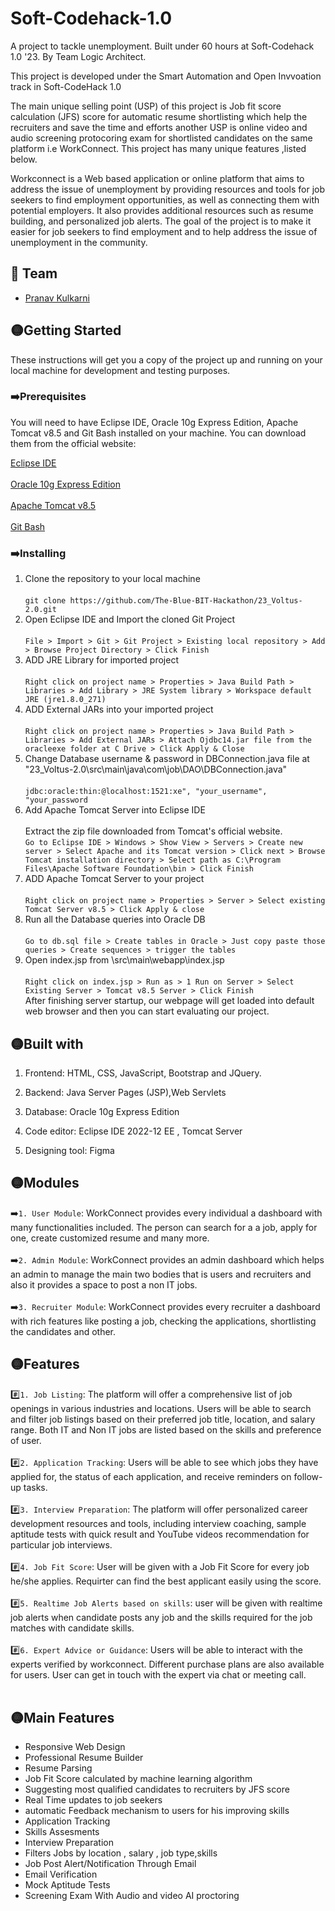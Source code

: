 # Soft-Codehack-1.0


A project to tackle unemployment. Built under 60 hours at Soft-Codehack 1.0 '23. By Team Logic Architect.

This project is developed under the Smart Automation and Open Invvoation track in Soft-CodeHack 1.0

The main unique selling point (USP) of this project is Job fit score calculation (JFS) score for automatic resume shortlisting which help the recruiters and save the time and efforts another USP is online video and audio screening protocoring exam for shortlisted candidates on the same platform i.e WorkConnect.
This project has many unique features ,listed below.

Workconnect is a Web based application or online platform that aims to address the issue of unemployment by providing resources and tools for job seekers to find employment opportunities, as well as connecting them with potential employers. It also provides additional resources such as resume building, and personalized job alerts. The goal of the project is to make it easier for job seekers to find employment and to help address the issue of unemployment in the community.


## 🚀 Team
- [Pranav Kulkarni](https://github.com/pranavkulkarni2905)


## 🟡Getting Started

These instructions will get you a copy of the project up and running on your local machine for development and testing purposes.

### ➡️Prerequisites
You will need to have Eclipse IDE, Oracle 10g Express Edition, Apache Tomcat v8.5 and Git Bash installed on your machine.
You can download them from the official website:

[Eclipse IDE](https://www.eclipse.org/downloads/) <br><br>
[Oracle 10g Express Edition](https://www.oracle.com/in/database/technologies/oracle-database-software-downloads.html) <br><br>
[Apache Tomcat v8.5](https://tomcat.apache.org/download-80.cgi)<br><br>
[Git Bash](https://gitforwindows.org/)

### ➡️Installing

1. Clone the repository to your local machine <br><br>
  `git clone https://github.com/The-Blue-BIT-Hackathon/23_Voltus-2.0.git` <br>
2. Open Eclipse IDE and Import the cloned Git Project <br><br>
 	`File > Import > Git > Git Project > Existing local repository > Add > Browse Project Directory > Click Finish` <br>
3. ADD JRE Library for imported project <br><br>
	`Right click on project name > Properties > Java Build Path > Libraries > Add Library > JRE System library > Workspace default JRE (jre1.8.0_271)`<br>
4. ADD External JARs into your imported project <br><br>
	`Right click on project name > Properties > Java Build Path > Libraries > Add External JARs > Attach Ojdbc14.jar file from the oracleexe folder at C Drive > Click Apply & Close` <br>
5. Change Database username & password in DBConnection.java file at "23_Voltus-2.0\src\main\java\com\job\DAO\DBConnection.java" <br><br>
	`jdbc:oracle:thin:@localhost:1521:xe", "your_username", "your_password`
6. Add Apache Tomcat Server into Eclipse IDE <br><br>
	Extract the zip file downloaded from Tomcat's official website.<br>
	`Go to Eclipse IDE > Windows > Show View > Servers > Create new server > Select Apache and its Tomcat version > Click next > Browse Tomcat installation directory > Select path as C:\Program Files\Apache Software Foundation\bin > Click Finish` <br>
7. ADD Apache Tomcat Server to your project <br><br>
	`Right click on project name > Properties > Server > Select existing Tomcat Server v8.5 > Click Apply & close`
8. Run all the Database queries into Oracle DB <br><br>
	`Go to db.sql file > Create tables in Oracle > Just copy paste those queries > Create sequences > trigger the tables`<br>
9. Open index.jsp from \src\main\webapp\index.jsp <br><br>
	`Right click on index.jsp > Run as > 1 Run on Server > Select Existing Server > Tomcat v8.5 Server > Click Finish` <br>
	After finishing server startup, our webpage will get loaded into default web browser and then you can start evaluating our project. <br>
	
## 🟡Built with

1. Frontend:  HTML, CSS, JavaScript, Bootstrap and JQuery. 

2. Backend: Java Server Pages (JSP),Web Servlets

3. Database: Oracle 10g Express Edition

4. Code editor: Eclipse IDE 2022-12 EE , Tomcat Server

5. Designing tool: Figma

## 🟡Modules

➡️`1. User Module`: WorkConnect provides every individual a dashboard with many functionalities included. The person can search for a a job, apply for one, create customized resume and many more. <br><br>
➡️`2. Admin Module`: WorkConnect provides an admin  dashboard which helps an admin to manage  the main two bodies that is users and recruiters and also it provides a space to post a non IT jobs.<br><br>
➡️`3. Recruiter Module`: WorkConnect provides every recruiter a dashboard with rich features like posting a job, checking the applications, shortlisting the candidates and other. <br>

## 🟡Features
#️⃣`1. Job Listing`: The platform will offer a comprehensive list of job openings in various industries and
locations. Users will be able to search and filter job listings based on their preferred job title,
location, and salary range. Both IT and Non IT jobs are listed based on the skills and preference of user. <br><br>
#️⃣`2. Application Tracking`: Users will be able to see which jobs they have applied for, the status of each application, and
receive reminders on follow-up tasks. <br><br>
#️⃣`3. Interview Preparation`: The platform will offer personalized career development resources and tools, including interview coaching, sample aptitude tests with quick result and YouTube videos recommendation for particular job interviews.<br><br>
#️⃣`4. Job Fit Score`: User will be given with a Job Fit Score for every job he/she applies. Requirter can find the best applicant easily using the score.<br><br>
#️⃣`5. Realtime Job Alerts based on skills`: user will be given with realtime job alerts when candidate posts any job and the skills required for the job matches with candidate skills.<br><br>
#️⃣`6. Expert Advice or Guidance`: Users will be able to interact with the experts verified by workconnect. Different purchase plans are also available for users. User can get in touch with the expert via chat or meeting call. <br><br>

## 🟡Main Features
- Responsive Web Design
- Professional Resume Builder
- Resume Parsing
- Job Fit Score calculated by machine learning algorithm
- Suggesting most qualified candidates to recruiters by JFS score
- Real Time updates to job seekers
- automatic Feedback mechanism to users for his improving skills
- Application Tracking
- Skills Assesments
- Interview Preparation
- Filters Jobs by location , salary , job type,skills
- Job Post Alert/Notification Through Email
- Email Verification
- Mock Aptitude Tests
- Screening Exam With Audio and video AI proctoring <br><br>
